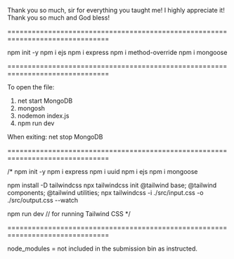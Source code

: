 Thank you so much, sir for everything you taught me! I highly appreciate it! Thank you so much and God bless!

===============================================================================

npm init -y
npm i ejs
npm i express
npm i method-override
npm i mongoose

===============================================================================

To open the file:

1. net start MongoDB
2. mongosh
3. nodemon index.js
4. npm run dev

When exiting: net stop MongoDB

===============================================================================

/*
npm init -y
npm i express
npm i uuid
npm i ejs
npm i mongoose

npm install -D tailwindcss
npx tailwindcss init
@tailwind base;
@tailwind components;
@tailwind utilities;
npx tailwindcss -i ./src/input.css -o ./src/output.css --watch

npm run dev // for running Tailwind CSS
*/

===============================================================================

node_modules = not included in the submission bin as instructed.